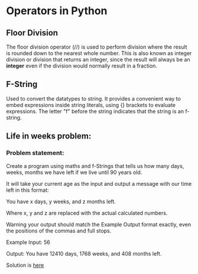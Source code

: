 # Operators in Python

## Floor Division
The floor division operator (//) is used to perform division where the result is rounded 
down to the nearest whole number. This is also known as integer division or division that
returns an integer, since the result will always be an **integer** even if the division would
normally result in a fraction.

## F-String
Used to convert the datatypes to string. It provides a convenient way to embed 
expressions inside string literals, using {} brackets to evaluate expressions. 
The letter "f" before the string indicates that the string is an f-string.

## Life in weeks problem:

### Problem statement:
Create a program using maths and f-Strings that tells us how many days, weeks, months we have left if we live until 
90 years old.

It will take your current age as the input and output a message with our time left in this format:

You have x days, y weeks, and z months left.

Where x, y and z are replaced with the actual calculated numbers.

Warning your output should match the Example Output format exactly, even the positions of the commas and full stops.

Example Input:
56

Output: You have 12410 days, 1768 weeks, and 408 months left.

Solution is [here](./3.life_in_weeks.py)